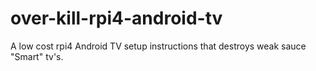 # over-kill-rpi4-android-tv
A low cost rpi4 Android TV setup instructions that destroys weak sauce "Smart" tv's.

